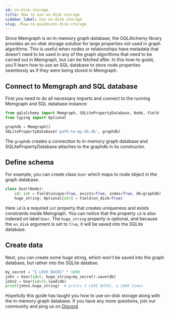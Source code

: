 ```yaml
---
id: on-disk-storage
title: How to use on-disk storage
sidebar_label: Use on-disk storage
slug: /how-to-guides/on-disk-storage
---
```


Since Memgraph is an in-memory graph database, the GQLAlchemy library provides
an on-disk storage solution for large properties not used in graph algorithms.
This is useful when nodes or relationships have metadata that doesn’t need to be
used in any of the graph algorithms that need to be carried out in Memgraph, but
can be fetched after. In this how-to guide, you'll learn how to use an SQL
database to store node properties seamlessly as if they were being stored in
Memgraph.

## Connect to Memgraph and SQL database

First you need to do all necessary imports and connect to the running Memgraph
and SQL database instance:

```python
from gqlalchemy import Memgraph, SQLitePropertyDatabase, Node, Field
from typing import Optional

graphdb = Memgraph()
SQLitePropertyDatabase('path-to-my-db.db', graphdb)
```

The `graphdb` creates a connection to in-memory graph database and
SQLitePropertyDatabase attaches to the graphdb in its constructor.

## Define schema

For example, you can create class `User` which maps to node object in the graph
database.

```python
class User(Node):
    id: int = Field(unique=True, exists=True, index=True, db=graphdb)
    huge_string: Optional[str] = Field(on_disk=True)
```

Here `id` is a required `int` property that creates uniqueness and exists
constraints inside Memgraph. You can notice that the property `id` is also
indexed on label `User`. The `huge_string` property is optional, and because the
`on_disk` argument is set to `True`, it will be saved into the SQLite database.

## Create data

Next, you can create some huge string, which won't be saved into the graph
database, but rather into the SQLite databse.

```python
my_secret = "I LOVE DUCKS" * 1000
john = User(id=5, huge_string=my_secret).save(db)
john2 = User(id=5).load(db)
print(john2.huge_string)  # prints I LOVE DUCKS, a 1000 times
```


Hopefully this guide has taught you how to use on-disk storage along with the
in-memory graph database. If you have any more questions, join our community and
ping us on [Discord](https://discord.gg/memgraph).

